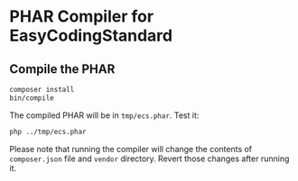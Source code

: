 # PHAR Compiler for EasyCodingStandard

## Compile the PHAR

```bash
composer install
bin/compile
```

The compiled PHAR will be in `tmp/ecs.phar`. Test it:

```bash
php ../tmp/ecs.phar
```

Please note that running the compiler will change the contents of `composer.json` file and `vendor` directory. Revert those changes after running it.
